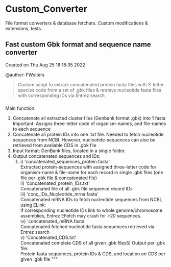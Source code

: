 # Custom_Converter
File format converters &amp; database fetchers. Custom modifications &amp; extensions, tests.


 
## Fast custom Gbk format and sequence name converter

Created on Thu Aug 25 18:18:35 2022  
  
@author: FWolters
  
  
> Custom script to extract concatenated protein fasta files with 3-letter species code from a set of .gbk files & retrieve nucleotide fasta files with corresponding IDs via Entrez search  
  
  
  
 ###
 Main function: 
 1) Concatenate all extracted cluster files (Genbank format .gbk) into 1 fasta    Important: Assigns three-letter code of organism-names, and file-names to each sequence 
 2) Concatenate all protein IDs into one .txt file. Needed to fetch nucleotide sequences from NCBI.    However, nucleotide-sequences can also be retrieved from available CDS in .gbk file 
 3) Input format: GenBank files, located in a single folder. 
 4) Output concatenated sequences and IDs:       
	 1) i) 'concatenated_sequences_protein.fasta'  
            Extracted protein-sequences with assigned three-letter code for organism-name &            file-name for each record in single .gbk files (one file per .gbk file & concatenated file)  
            ii) 'concatenated_protein_IDs.txt'            
            Concatenated file of all .gbk file sequence record IDs       
            iii) 'conc_IDs_Nucleotide_mrna.fasta'            
            Concatenated mRNA IDs to fetch nucleotide sequences from NCBI, using ELink:            
            If corresponding nucleotide IDs link to whole genome/chromosome assemblies,            Entrez EFetch may crash for >20 sequences.        
            iv) 'concatenated_mRNA.fasta'  
            Concatenated fetched nucleotide fasta sequences retrieved via Entrez search       
             v) 'Concatenated_CDS.txt'            
             Concatenated complete CDS of all given .gbk files5) Output per .gbk file:  
          Protein fasta sequences, protein IDs & CDS, and location on CDS per given .gbk file """  
